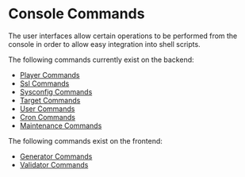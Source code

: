 # Console Commands

The user interfaces allow certain operations to be performed from the console in order to allow easy integration into shell scripts.

The following commands currently exist on the backend:

- [Player Commands](console-commands/Player.md)
- [Ssl Commands](console-commands/Ssl.md)
- [Sysconfig Commands](console-commands/Sysconfig.md)
- [Target Commands](console-commands/Target.md)
- [User Commands](console-commands/User.md)
- [Cron Commands](console-commands/Cron.md)
- [Maintenance Commands](console-commands/Maintenance.md)

The following commands exist on the frontend:
- [Generator Commands](console-commands/Frontend_Generator.md)
- [Validator Commands](console-commands/Frontend_Validator.md)
